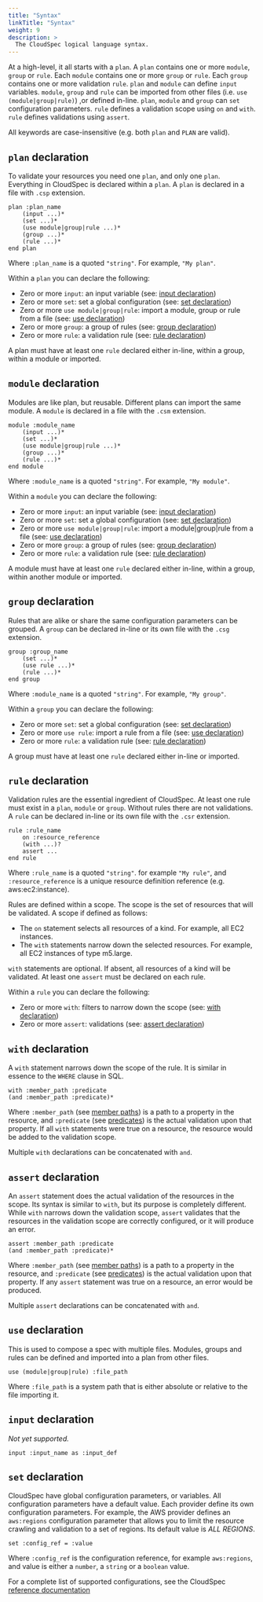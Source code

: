 ```yaml
---
title: "Syntax"
linkTitle: "Syntax"
weight: 9
description: >
  The CloudSpec logical language syntax.
---
```


At a high-level, it all starts with a `plan`. A `plan` contains one or more `module`, `group` or `rule`. Each `module` 
contains one or more `group` or `rule`. Each `group` contains one or more validation `rule`. `plan` and `module` can 
define `input` variables. `module`, `group` and `rule` can be imported from other files (i.e. `use (module|group|rule)`)
,or defined in-line. `plan`, `module` and `group` can `set` configuration parameters. `rule` defines a validation scope 
using `on` and `with`. `rule` defines validations using `assert`.

All keywords are case-insensitive (e.g. both `plan` and `PLAN` are valid).

## `plan` declaration

To validate your resources you need one `plan`, and only one `plan`. Everything in CloudSpec is declared within a 
`plan`. A `plan` is declared in a file with `.csp` extension. 

```
plan :plan_name
    (input ...)*
    (set ...)*
    (use module|group|rule ...)*
    (group ...)*
    (rule ...)*
end plan
```

Where `:plan_name` is a quoted `"string"`. For example, `"My plan"`.

Within a `plan` you can declare the following:

- Zero or more `input`: an input variable (see: [input declaration](#input-declaration))
- Zero or more `set`: set a global configuration (see: [set declaration](#set-declaration))
- Zero or more `use module|group|rule`: import a module, group or rule from a file (see: [use declaration](#use-declaration))
- Zero or more `group`: a group of rules (see: [group declaration](#group-declaration))
- Zero or more `rule`: a validation rule (see: [rule declaration](#rule-declaration))

A plan must have at least one `rule` declared either in-line, within a group, within a module or imported.

## `module` declaration

Modules are like plan, but reusable. Different plans can import the same module. A `module` is declared in a file
with the `.csm` extension.

```
module :module_name
    (input ...)*
    (set ...)*
    (use module|group|rule ...)*
    (group ...)*
    (rule ...)*
end module
```

Where `:module_name` is a quoted `"string"`. For example, `"My module"`.

Within a `module` you can declare the following:

- Zero or more `input`: an input variable (see: [input declaration](#input-declaration))
- Zero or more `set`: set a global configuration (see: [set declaration](#set-declaration))
- Zero or more `use module|group|rule`: import a module|group|rule from a file (see: [use declaration](#use-declaration))
- Zero or more `group`: a group of rules (see: [group declaration](#group-declaration))
- Zero or more `rule`: a validation rule (see: [rule declaration](#rule-declaration))

A module must have at least one `rule` declared either in-line, within a group, within another module or imported.

## `group` declaration

Rules that are alike or share the same configuration parameters can be grouped. A `group` can be declared in-line or its
own file with the `.csg` extension.

```
group :group_name
    (set ...)*
    (use rule ...)*
    (rule ...)*
end group
```

Where `:module_name` is a quoted `"string"`. For example, `"My group"`.

Within a `group` you can declare the following:

- Zero or more `set`: set a global configuration (see: [set declaration](#set-declaration))
- Zero or more `use rule`: import a rule from a file (see: [use declaration](#use-declaration))
- Zero or more `rule`: a validation rule (see: [rule declaration](#rule-declaration))

A group must have at least one `rule` declared either in-line or imported.

## `rule` declaration

Validation rules are the essential ingredient of CloudSpec. At least one rule must exist in a `plan`, `module` or
`group`. Without rules there are not validations. A `rule` can be declared in-line or its own file with the `.csr`
extension.

```
rule :rule_name
    on :resource_reference
    (with ...)?
    assert ...
end rule
```

Where `:rule_name` is a quoted `"string"`. for example `"My rule"`, and `:resource_reference` is a unique
resource definition reference (e.g. aws:ec2:instance).

Rules are defined within a scope. The scope is the set of resources that will be validated. A scope if defined as
follows:

- The `on` statement selects all resources of a kind. For example, all EC2 instances.
- The `with` statements narrow down the selected resources. For example, all EC2 instances of type m5.large.

`with` statements are optional. If absent, all resources of a kind will be validated. At least one `assert` must be
declared on each rule.

Within a `rule` you can declare the following:

- Zero or more `with`: filters to narrow down the scope (see: [with declaration](#with-declaration))
- Zero or more `assert`: validations (see: [assert declaration](#assert-declaration))

## `with` declaration

A `with` statement narrows down the scope of the rule. It is similar in essence to the `WHERE` clause in SQL.

```
with :member_path :predicate
(and :member_path :predicate)*
```

Where `:member_path` (see [member paths](#members-paths)) is a path to a property in the resource, and `:predicate` 
(see [predicates](#predicates)) is the actual validation upon that property. If all `with` statements were true on a
resource, the resource would be added to the validation scope.

Multiple `with` declarations can be concatenated with `and`.

## `assert` declaration

An `assert` statement does the actual validation of the resources in the scope. Its syntax is similar to `with`, but its
purpose is completely different. While `with` narrows down the validation scope, `assert` validates that the resources 
in the validation scope are correctly configured, or it will produce an error.

```
assert :member_path :predicate
(and :member_path :predicate)*
```

Where `:member_path` (see [member paths](#members-paths)) is a path to a property in the resource, and `:predicate` 
(see [predicates](#predicates)) is the actual validation upon that property. If any `assert` statement was true on a
resource, an error would be produced.

Multiple `assert` declarations can be concatenated with `and`.

## `use` declaration

This is used to compose a spec with multiple files. Modules, groups and rules can be defined and imported into a plan
from other files.

```
use (module|group|rule) :file_path
```

Where `:file_path` is a system path that is either absolute or relative to the file importing it.

## `input` declaration

*Not yet supported.*

```
input :input_name as :input_def
```

## `set` declaration

CloudSpec have global configuration parameters, or variables. All configuration parameters have a default value. Each
provider define its own configuration parameters. For example, the AWS provider defines an `aws:regions` configuration
parameter that allows you to limit the resource crawling and validation to a set of regions. Its default value is
_ALL REGIONS_.

```
set :config_ref = :value
```

Where `:config_ref` is the configuration reference, for example `aws:regions`, and value is either a `number`, a
`string` or a `boolean` value.

For a complete list of supported configurations, see the CloudSpec [reference documentation](/doc/providers/index.md)